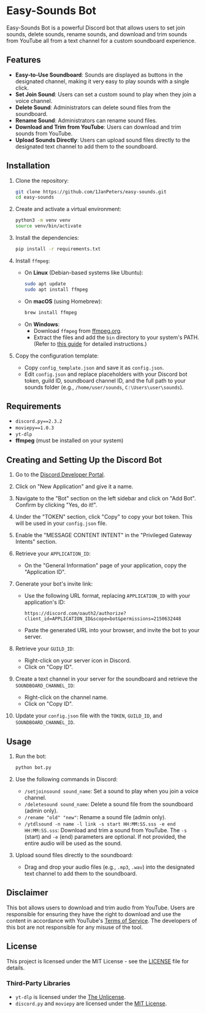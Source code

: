 # Easy-Sounds Bot

Easy-Sounds Bot is a powerful Discord bot that allows users to set join sounds, delete sounds, rename sounds, and download and trim sounds from YouTube all from a text channel for a custom soundboard experience.

## Features

- **Easy-to-Use Soundboard**: Sounds are displayed as buttons in the designated channel, making it very easy to play sounds with a single click.
- **Set Join Sound**: Users can set a custom sound to play when they join a voice channel.
- **Delete Sound**: Administrators can delete sound files from the soundboard.
- **Rename Sound**: Administrators can rename sound files.
- **Download and Trim from YouTube**: Users can download and trim sounds from YouTube.
- **Upload Sounds Directly**: Users can upload sound files directly to the designated text channel to add them to the soundboard.

## Installation

1. Clone the repository:
    ```sh
    git clone https://github.com/1JanPeters/easy-sounds.git
    cd easy-sounds
    ```

2. Create and activate a virtual environment:
    ```sh
    python3 -m venv venv
    source venv/bin/activate
    ```

3. Install the dependencies:
    ```sh
    pip install -r requirements.txt
    ```

4. Install `ffmpeg`:
    - On **Linux** (Debian-based systems like Ubuntu):
        ```sh
        sudo apt update
        sudo apt install ffmpeg
        ```
    - On **macOS** (using Homebrew):
        ```sh
        brew install ffmpeg
        ```
    - On **Windows**:
        - Download `ffmpeg` from [ffmpeg.org](https://ffmpeg.org/download.html).
        - Extract the files and add the `bin` directory to your system's PATH. (Refer to [this guide](https://www.geeksforgeeks.org/how-to-install-ffmpeg-on-windows/) for detailed instructions.)

4. Copy the configuration template:
    - Copy `config_template.json` and save it as `config.json`.
    - Edit `config.json` and replace placeholders with your Discord bot token, guild ID, soundboard channel ID, and the full path to your sounds folder (e.g., `/home/user/sounds`, `C:\Users\user\sounds`).


## Requirements

- `discord.py==2.3.2`
- `moviepy==1.0.3`
- `yt-dlp`
- **ffmpeg** (must be installed on your system)


## Creating and Setting Up the Discord Bot

1. Go to the [Discord Developer Portal](https://discord.com/developers/applications).

2. Click on "New Application" and give it a name.

3. Navigate to the "Bot" section on the left sidebar and click on "Add Bot". Confirm by clicking "Yes, do it!".

4. Under the "TOKEN" section, click "Copy" to copy your bot token. This will be used in your `config.json` file.

5. Enable the "MESSAGE CONTENT INTENT" in the "Privileged Gateway Intents" section.

6. Retrieve your `APPLICATION_ID`:
    - On the "General Information" page of your application, copy the "Application ID".

7. Generate your bot's invite link:
    - Use the following URL format, replacing `APPLICATION_ID` with your application's ID:
      ```
      https://discord.com/oauth2/authorize?client_id=APPLICATION_ID&scope=bot&permissions=2150632448
      ```
    - Paste the generated URL into your browser, and invite the bot to your server.

8. Retrieve your `GUILD_ID`:
    - Right-click on your server icon in Discord.
    - Click on "Copy ID".

9. Create a text channel in your server for the soundboard and retrieve the `SOUNDBOARD_CHANNEL_ID`:
    - Right-click on the channel name.
    - Click on "Copy ID".

10. Update your `config.json` file with the `TOKEN`, `GUILD_ID`, and `SOUNDBOARD_CHANNEL_ID`.

## Usage

1. Run the bot:
    ```sh
    python bot.py
    ```

2. Use the following commands in Discord:
    - `/setjoinsound sound_name`: Set a sound to play when you join a voice channel.
    - `/deletesound sound_name`: Delete a sound file from the soundboard (admin only).
    - `/rename "old" "new"`: Rename a sound file (admin only).
    - `/ytdlsound -n name -l link -s start HH:MM:SS.sss -e end HH:MM:SS.sss`: Download and trim a sound from YouTube. The `-s` (start) and `-e` (end) parameters are optional. If not provided, the entire audio will be used as the sound.

3. Upload sound files directly to the soundboard:
    - Drag and drop your audio files (e.g., `.mp3`, `.wav`) into the designated text channel to add them to the soundboard.

## Disclaimer

This bot allows users to download and trim audio from YouTube. Users are responsible for ensuring they have the right to download and use the content in accordance with YouTube's [Terms of Service](https://www.youtube.com/static?template=terms). The developers of this bot are not responsible for any misuse of the tool.

## License

This project is licensed under the MIT License - see the [LICENSE](LICENSE) file for details.

### Third-Party Libraries

- `yt-dlp` is licensed under the [The Unlicense](https://opensource.org/licenses/Unlicense).
- `discord.py` and `moviepy` are licensed under the [MIT License](https://opensource.org/licenses/MIT).
